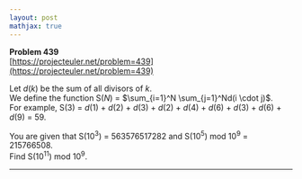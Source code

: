 ```yaml
---
layout: post
mathjax: true
---
```

**Problem 439**  
[https://projecteuler.net/problem=439](https://projecteuler.net/problem=439)

<p>Let <var>d</var>(<var>k</var>) be the sum of all divisors of <var>k</var>.<br />
We define the function S(<var>N</var>) = $\sum_{i=1}^N \sum_{j=1}^Nd(i \cdot j)$.<br />
For example, S(3) = <var>d</var>(1) + <var>d</var>(2) + <var>d</var>(3) + <var>d</var>(2) + <var>d</var>(4) + <var>d</var>(6) + <var>d</var>(3) + <var>d</var>(6) + <var>d</var>(9) = 59.</p>

<p>You are given that S(10<sup>3</sup>) = 563576517282 and S(10<sup>5</sup>) mod 10<sup>9</sup> = 215766508.<br />
Find S(10<sup>11</sup>) mod 10<sup>9</sup>.</p>

---

